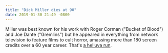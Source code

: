 ```yaml
---
title: "Dick Miller dies at 90"
date: 2019-01-30 21:49 -0800
---
```


Miller was best known for his work with Roger Corman ("Bucket of Blood") and Joe Dante ("Gremlins") but he appeared in everything from network television to feature films to cult horror, amassing more than 180 screen credits over a 60 year career. That's [a helluva run](https://variety.com/2019/film/news/dick-miller-dead-dies-gremlins-terminator-1203124265/).
